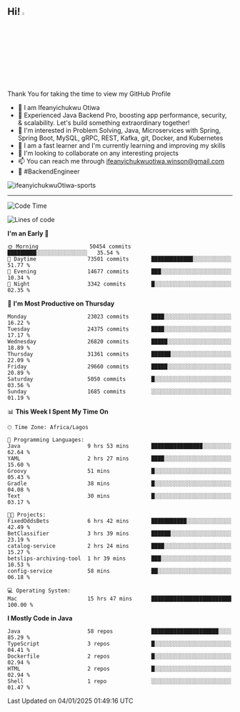 <!-- BLOG-POST-LIST:START --><!-- BLOG-POST-LIST:END -->

## Hi! <img src="https://media.giphy.com/media/hvRJCLFzcasrR4ia7z/giphy.gif" width="4%"> 

Thank You for taking the time to view my GitHub Profile

- 👋 I am Ifeanyichukwu Otiwa
- 🚀 Experienced Java Backend Pro, boosting app performance, security, & scalability. Let's build something extraordinary together!
- 👀 I'm interested in Problem Solving, Java, Microservices with Spring, Spring Boot, MySQL, gRPC, REST, Kafka, git, Docker, and Kubernetes
- 🌱 I am a fast learner and I'm currently learning and improving my skills
- 💞️ I'm looking to collaborate on any interesting projects
- 📫 You can reach me through ifeanyichukwuotiwa.winson@gmail.com
- 🚀 #BackendEngineer

<p align="left" marginTop="10px"> <img src="https://komarev.com/ghpvc/?username=ifeanyichukwuOtiwa-sports&label=Profile%20views&color=0e75b6&style=for-the-badge" alt="ifeanyichukwuOtiwa-sports" /> </p>

***

<!--START_SECTION:waka-->
![Code Time](http://img.shields.io/badge/Code%20Time-3%2C285%20hrs%2056%20mins-blue)

![Lines of code](https://img.shields.io/badge/From%20Hello%20World%20I%27ve%20Written-35.0%20million%20lines%20of%20code-blue)

**I'm an Early 🐤** 

```text
🌞 Morning                50454 commits       █████████░░░░░░░░░░░░░░░░   35.54 % 
🌆 Daytime                73501 commits       █████████████░░░░░░░░░░░░   51.77 % 
🌃 Evening                14677 commits       ███░░░░░░░░░░░░░░░░░░░░░░   10.34 % 
🌙 Night                  3342 commits        █░░░░░░░░░░░░░░░░░░░░░░░░   02.35 % 
```
📅 **I'm Most Productive on Thursday** 

```text
Monday                   23023 commits       ████░░░░░░░░░░░░░░░░░░░░░   16.22 % 
Tuesday                  24375 commits       ████░░░░░░░░░░░░░░░░░░░░░   17.17 % 
Wednesday                26820 commits       █████░░░░░░░░░░░░░░░░░░░░   18.89 % 
Thursday                 31361 commits       ██████░░░░░░░░░░░░░░░░░░░   22.09 % 
Friday                   29660 commits       █████░░░░░░░░░░░░░░░░░░░░   20.89 % 
Saturday                 5050 commits        █░░░░░░░░░░░░░░░░░░░░░░░░   03.56 % 
Sunday                   1685 commits        ░░░░░░░░░░░░░░░░░░░░░░░░░   01.19 % 
```


📊 **This Week I Spent My Time On** 

```text
🕑︎ Time Zone: Africa/Lagos

💬 Programming Languages: 
Java                     9 hrs 53 mins       ████████████████░░░░░░░░░   62.64 % 
YAML                     2 hrs 27 mins       ████░░░░░░░░░░░░░░░░░░░░░   15.60 % 
Groovy                   51 mins             █░░░░░░░░░░░░░░░░░░░░░░░░   05.43 % 
Gradle                   38 mins             █░░░░░░░░░░░░░░░░░░░░░░░░   04.08 % 
Text                     30 mins             █░░░░░░░░░░░░░░░░░░░░░░░░   03.17 % 

🐱‍💻 Projects: 
FixedOddsBets            6 hrs 42 mins       ███████████░░░░░░░░░░░░░░   42.49 % 
BetClassifier            3 hrs 39 mins       ██████░░░░░░░░░░░░░░░░░░░   23.19 % 
catalog-service          2 hrs 24 mins       ████░░░░░░░░░░░░░░░░░░░░░   15.27 % 
betslips-archiving-tool  1 hr 39 mins        ███░░░░░░░░░░░░░░░░░░░░░░   10.53 % 
config-service           58 mins             ██░░░░░░░░░░░░░░░░░░░░░░░   06.18 % 

💻 Operating System: 
Mac                      15 hrs 47 mins      █████████████████████████   100.00 % 
```

**I Mostly Code in Java** 

```text
Java                     58 repos            █████████████████████░░░░   85.29 % 
TypeScript               3 repos             █░░░░░░░░░░░░░░░░░░░░░░░░   04.41 % 
Dockerfile               2 repos             █░░░░░░░░░░░░░░░░░░░░░░░░   02.94 % 
HTML                     2 repos             █░░░░░░░░░░░░░░░░░░░░░░░░   02.94 % 
Shell                    1 repo              ░░░░░░░░░░░░░░░░░░░░░░░░░   01.47 % 
```




 Last Updated on 04/01/2025 01:49:16 UTC
<!--END_SECTION:waka-->

<!--
<p align="center">
![trophy](https://github-profile-trophy.vercel.app/?username=ifeanyichukwuOtiwa-sports&theme=onedark) (https://github.com/ryo-ma/github-profile-trophy)
</p>
-->

<!---
ifeanyi-otiwa/ifeanyi-otiwa is a ✨ special ✨ repository because its `README.md` (this file) appears on your GitHub profile.
You can click the Preview link to take a look at your changes.
--->
